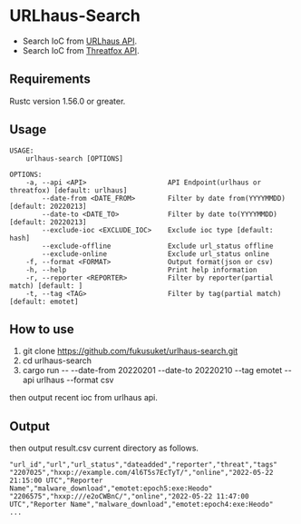 # URLhaus-Search
- Search IoC from [URLhaus API](https://urlhaus-api.abuse.ch/#taginfo).
- Search IoC from [Threatfox API](https://threatfox.abuse.ch/api/#taginfo).


## Requirements

Rustc version 1.56.0 or greater.

## Usage

```
USAGE:
    urlhaus-search [OPTIONS]

OPTIONS:
    -a, --api <API>                    API Endpoint(urlhaus or threatfox) [default: urlhaus]
        --date-from <DATE_FROM>        Filter by date from(YYYYMMDD) [default: 20220213]
        --date-to <DATE_TO>            Filter by date to(YYYYMMDD) [default: 20220213]
        --exclude-ioc <EXCLUDE_IOC>    Exclude ioc type [default: hash]
        --exclude-offline              Exclude url_status offline
        --exclude-online               Exclude url_status online
    -f, --format <FORMAT>              Output format(json or csv)
    -h, --help                         Print help information
    -r, --reporter <REPORTER>          Filter by reporter(partial match) [default: ]
    -t, --tag <TAG>                    Filter by tag(partial match) [default: emotet]
```

## How to use

1. git clone https://github.com/fukusuket/urlhaus-search.git
2. cd urlhaus-search
3. cargo run -- --date-from 20220201 --date-to 20220210 --tag emotet --api urlhaus --format csv

then output recent ioc from urlhaus api.

## Output
then output result.csv current directory as follows.
```
"url_id","url","url_status","dateadded","reporter","threat","tags"
"2207025","hxxp://example.com/4l6T5s7EcTyT/","online","2022-05-22 21:15:00 UTC","Reporter Name","malware_download","emotet:epoch5:exe:Heodo"
"2206575","hxxp:///e2oCWBnC/","online","2022-05-22 11:47:00 UTC","Reporter Name","malware_download","emotet:epoch4:exe:Heodo"
...
```
